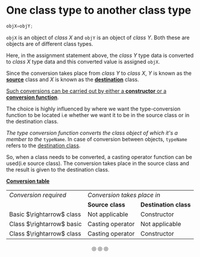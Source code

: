 # One class type to another class type

```c
objX=objY;
```
`objX` is an object of _class X_ and `objY` is an object of _class Y_. Both these are objects are of different class types.

Here, in the assignment statement above, the _class Y_ type data is converted to _class X_ type data and this converted value is
assigned `objX`.

Since the conversion takes place from _class Y_ to _class X_, _Y_ is known as the **<ins>source</ins>** class and _X_ is known
as the **<ins>destination</ins>** class.

<ins>Such conversions can be carried out by either a **constructor** or a **conversion function**</ins>.

The choice is highly influenced by where we want the type-conversion function to be located i.e whether we want it to be
in the source class or in the destination class.

_The type conversion function converts the class object of which it's a member to the_ `typeName`.
In case of conversion between objects, `typeName` refers to the <ins>destination class</ins>.

So, when a class needs to be converted, a casting operator function can be used(i.e source class). The conversion takes place in
the source class and the result is given to the destination class.

<ins>**Conversion table**</ins>

<table>

<tr>                 <!-- First row -->
<td><em>Conversion required</em></td>
<td colspan="2"><em>Conversion takes place in</em></td>
</tr>

<tr>                 <!-- Second row -->
<td></td>
<td><strong>Source class</strong></td>
<td><strong>Destination class</strong></td>
</tr>

<tr>                  <!-- Third row -->
<td>Basic $\rightarrow$ class</td>
<td>Not applicable</td>
<td>Constructor</td>
</tr>

<tr>
<td>Class $\rightarrow$ basic</td>
<td>Casting operator</td>
<td>Not applicable</td>
</tr>

<tr>
<td>Class $\rightarrow$ class</td>
<td>Casting operator</td>
<td>Constructor</td>
</tr>

</table>

<p align="center">
&#9678; &#9678; &#9678;
</p>
